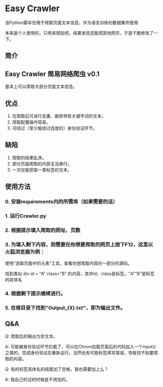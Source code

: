 # Easy Crawler
该Python脚本仅用于爬取页面文本信息，作为语言训练的数据集所使用

本来是个人使用的，只用来爬贴吧，结果发现还能爬其他网页，于是干脆修改了一下。

## 简介
## Easy Crawler 简易网络爬虫 v0.1
基本上可以爬取大部分页面文本信息。

## 优点
1. 在爬取后可进行去重、删除带有关键字词的文本。
3. 爬取配置操作简易。
4. 可绕过（至少能绕过百度的）身份验证环节。

## 缺陷
1. 爬取的结果乱序。
2. 部分页面爬取的内容无法换行。
3. 一次仅能抓取一类标签的文本。

## 使用方法
### 0. 安装requirements内的所需库（如果需要的话）
### 1. 运行Crawler.py
### 2. 根据提示填入爬取的网址、页数
### 3. 为填入剩下内容，则需要在你想要爬取的网页上按下F12，这里以火狐浏览器为例：
使用“选取页面中的元素”工具，查看你想爬取内容的一部分的源码。

找到类似 div id = "A" class="B" 的内容，其中id、class是标签，"A""B"是标签的具体名
### 4. 根据剩下提示继续进行。
### 5. 在根目录下找到"Output_(X).txt"，即为输出文件。

## Q&A
Q: 爬取后的输出为空文本。

A: 可能被身份验证环节拦截了，可以在Chrom加载页面后的代码加入一个input()之类的，完成身份验证后重新运行。当然也有可能标签填写错误，导致找不到要爬取的内容。

Q: 有的标签具体名的结尾加了空格，我也需要加上么？

A: 我自己的试的时候是不用加的。
